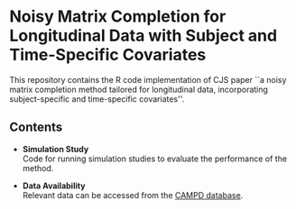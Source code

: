 # Noisy Matrix Completion for Longitudinal Data with Subject and Time-Specific Covariates

This repository contains the R code implementation of CJS paper 
``a noisy matrix completion method tailored for longitudinal data, incorporating subject-specific and time-specific covariates''.

## Contents
- **Simulation Study**  
  Code for running simulation studies to evaluate the performance of the method.
  
- **Data Availability**  
  Relevant data can be accessed from the [CAMPD database](https://campd.epa.gov/data/custom-data-download).
